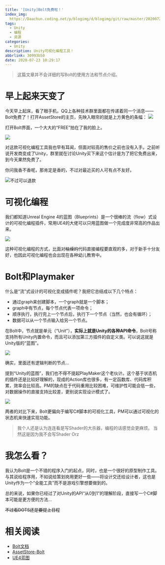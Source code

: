 ```yaml
---
title: '[Unity]Bolt免费啦！'
index_img: 
  https://Daachun.coding.net/p/blogimg/d/blogimg/git/raw/master/20200723103138.png
tags:
  - Unity
  - 编程
  - 资源
categories:
  - Unity
description: Unity可视化编程工具！
abbrlink: 30993b50
date: 2020-07-23 10:29:17
---
```


> 这篇文章并不会详细的写Bolt的使用方法和节点介绍。

# 早上起来天变了

今天早上起床，看了眼手机，QQ上各种技术群里面都在传递着同一个消息——Bolt免费了！打开AssetStore的主页，先映入眼帘的就是上方黄色的条幅：
![](https://Daachun.coding.net/p/blogimg/d/blogimg/git/raw/master/20200723104307.png)

打开Bolt界面，一个大大的“FREE”拍在了我的脸上。

![](https://Daachun.coding.net/p/blogimg/d/blogimg/git/raw/master/20200723104356.png)

对这款可视化编程工具我也早有耳闻，但面对较高的售价之前也没有入手。之前听说开发商变成了Unity，群里就在讨论Unity买下来这个估计是为了把它免费出来，到今天果然免费了。

你问我香不香呢，那肯定是香的，不过对最近买的人可有点不友好。

![不过可以退款](https://Daachun.coding.net/p/blogimg/d/blogimg/git/raw/master/20200723104548.png)

# 可视化编程

我们都知道Unreal Engine 4的蓝图（Blueprints）是一个很棒的流（flow）式设计的可视化编程插件，常用UE4的大佬可以只用蓝图做一个完成度非常高的作品出来。

![](https://Daachun.coding.net/p/blogimg/d/blogimg/git/raw/master/20200723105203.png)

这种可视化编程的方式，比面对<del>枯燥的</del>代码直接编程要直观的多，对于新手十分友好，也因此可视化编程也会出现在各种幼儿教育中。

# Bolt和Playmaker

什么是“流”式设计的可视化变成插件呢？我把它总结成以下几个特点：
- 通过graph来创建脚本，一个graph就是一个脚本；
- graph中有节点，每个节点代表一项命令；
- 顺序执行，执行完上一个节点后，执行下一个节点（当然，也会有循环）；
- 数据可以从一个节点输入给另一个节点。


在Bolt中，节点就是单元（“Unit”），**实际上就是Unity的各种API命令**，Bolt号称支持所有Unity内置命令，而且可以添加第三方插件的自定义类。可以说这就是Unity版的“蓝图”。

![](https://Daachun.coding.net/p/blogimg/d/blogimg/git/raw/master/20200723105925.png)

确实，里面还有逻辑判断的节点...

提到“Unity的蓝图”，我们也不得不提起PlayMaker这个老伙计。这个基于状态机的插件还是比较好理解的，现成的Action库也很多，有一定函数库、代码库积累，效率会比较高。PM的缺点在于代码重用比较困难，可维护性可能会低一些，对数据操作的直接支持比较差，更别说实现设计模式了。

![](https://Daachun.coding.net/p/blogimg/d/blogimg/git/raw/master/20200723111933.png)

两者的对比下来，Bolt更偏向于编写C#脚本的可视化工具，PM可以通过可视化的状态机来快速实现功能。

> 我个人还是认为连连看是写Shader的大杀器，编程的话感觉会更麻烦。
> 当然这是因为我不会写Shader Orz

# 我怎么看？

我认为Bolt是一个不错的程序入门的起点，同时，也是一个很好的原型制作工具。与其说给程序用，不如说给策划岗用更好一些——将设计交还给设计者，这也是Unity作为一个“全能工具”而不是游戏引擎想要做到的。

总的来说，如果你已经过了对Unity的API“从0到1”的理解阶段，直接写一个C#脚本可能是更方便的方法...

<del>不过看DOTS还是要提上日程</del>

# 相关阅读

- [Bolt文档](https://docs.unity3d.com/bolt/1.4/manual/index.html)
- [AssetStore-Bolt](https://assetstore.unity.com/packages/tools/visual-scripting/bolt-163802)
- [UE4蓝图](https://docs.unrealengine.com/zh-CN/Resources/Showcases/BlueprintExamples/index.html)